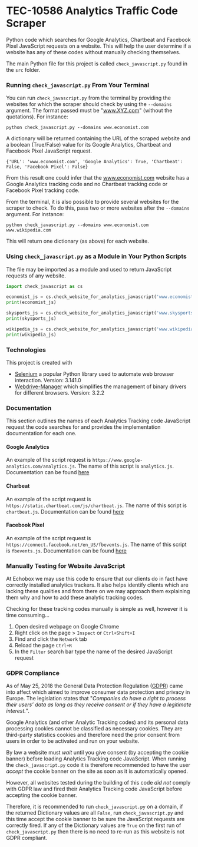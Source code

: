 TEC-10586 Analytics Traffic Code Scraper
==============================

Python code which searches for Google Analytics, Chartbeat and Facebook Pixel JavaScript requests on a website. This will help the user determine if a website has any of these codes without manually checking themselves.

The main Python file for this project is called ```check_javascript.py``` found in the ```src``` folder.

### Running ```check_javascript.py``` From Your Terminal
You can run ```check_javascript.py``` from the terminal by providing the websites for which the scraper should check by using the ```--domains``` argument.
The format passed must be "www.XYZ.com" (without the quotations). For instance:

```python check_javascript.py --domains www.economist.com``` 

A dictionary will be returned containing the URL of the scraped website and a boolean (True/False) value for its Google Analytics, Chartbeat and Facebook Pixel JavaScript request.

```{'URL': 'www.economist.com', 'Google Analytics': True, 'Chartbeat': False, 'Facebook Pixel': False}```

From this result one could infer that the www.economist.com website has a Google Analytics tracking code and no Chartbeat tracking code or Facebook Pixel tracking code.

From the terminal, it is also possible to provide several websites for the scraper to check. To do this, pass two or more websites after the ```--domains``` argument. For instance:

```python check_javascript.py --domains www.economist.com www.wikipedia.com```

This will return one dictionary (as above) for each website.


### Using ```check_javascript.py``` as a Module in Your Python Scripts
The file may be imported as a module and used to return JavaScript requests of any website. 

```python
import check_javascript as cs 

economist_js = cs.check_website_for_analytics_javascript('www.economist.com')
print(economist_js)

skysports_js = cs.check_website_for_analytics_javascript('www.skysports.com')
print(skysports_js)

wikipedia_js = cs.check_website_for_analytics_javascript('www.wikipedia.org')
print(wikipedia_js)
```


### Technologies
This project is created with 
- [Selenium](https://pypi.org/project/selenium/) a popular Python library used to automate web browser interaction. Version: 3.141.0
- [Webdrive-Manager](https://pypi.org/project/webdriver-manager/) which simplifies the management of binary drivers for different browsers. Version: 3.2.2


### Documentation
This section outlines the names of each Analytics Tracking code JavaScript request the code searches for and provides the 
implementation documentation for each one.  

#### Google Analytics 
An example of the script request is ```https://www.google-analytics.com/analytics.js```. The name of this script is 
```analytics.js```. Documentation can be found [here](https://developers.google.com/analytics/devguides/collection/analyticsjs) 

#### Charbeat 
An example of the script request is ```https://static.chartbeat.com/js/chartbeat.js```. The name of this script is 
```chartbeat.js```. Documentation can be found [here](https://docs.chartbeat.com/cbp/tracking/standard-websites/our-javascript) 

#### Facebook Pixel
An example of the script request is ```https://connect.facebook.net/en_US/fbevents.js```. The name of this script is 
```fbevents.js```. Documentation can be found [here](https://developers.facebook.com/docs/facebook-pixel/implementation/) 


### Manually Testing for Website JavaScript
At Echobox we may use this code to ensure that our clients do in fact have correctly installed analytics trackers. It also helps
identify clients which are lacking these qualities and from there on we may approach them explaining them 
why and how to add these analytic tracking codes.

Checking for these tracking codes manually is simple as well, however it is time consuming...

1. Open desired webpage on Google Chrome
2. Right click on the page > ```Inspect``` or ```Ctrl+Shift+I```
3. Find and click the ```Network``` tab
4. Reload the page ```Ctrl+R```
5. In the ```Filter``` search bar type the name of the desired JavaScript request 


### GDPR Compliance
As of May 25, 2018 the General Data Protection Regulation ([GDPR](https://gdpr.eu/what-is-gdpr
)) came into affect which aimed to improve consumer data protection and privacy in Europe. The
legislation states that "*Companies do have a right to process their users’ data as long as they
receive consent or if they have a legitimate interest.*". 

Google Analytics (and other Analytic Tracking codes) and its personal data processing cookies
cannot be classified as necessary cookies. They are third-party statistics cookies and therefore
need the prior consent from users in order to be activated and run on your website. 

By law a website must *wait* until you give consent (by accepting the cookie banner) before
loading Analytics Tracking code JavaScript. When running the ```check_javascript.py``` code it is
therefore recommended to have the user *accept* the cookie banner on the site as soon as it is
automatically opened.
  
However, all websites tested during the building of this code *did not* comply with GDPR law and
fired their Analytics Tracking code JavaScript before accepting the cookie banner. 

Therefore, it is recommended to run ```check_javascript.py``` on a domain, if the returned
Dictionary values are all ```False```, run ```check_javascript.py``` and this time accept the cookie
banner to be sure the JavaScript requests are correctly fired. If any of the Dictionary values are
```True``` on the first run of ```check_javascript.py``` then there is no need to re-run as this
website is not GDPR compliant. 

